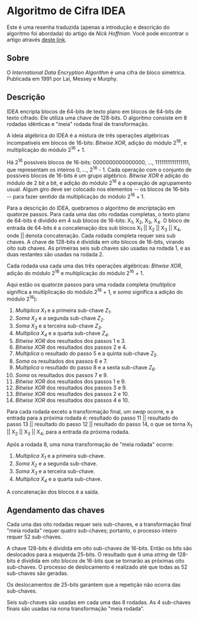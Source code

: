 # Algoritmo de Cifra IDEA

Este é uma resenha traduzida (apenas a introdução e descrição do algoritmo foi abordada) do artigo de _Nick Hoffman_. Você pode encontrar o artigo através [deste link](https://www.nku.edu/~christensen/simplified%20IDEA%20algorithm.pdf).

## Sobre

O _International Data Encryption Algorithm_ é uma cifra de bloco simétrica. Publicada em 1991 por Lai, Messey e Murphy.

## Descrição

IDEA encripta blocos de 64-bits de texto plano em blocos de 64-bits de texto cifrado. Ele utiliza uma chave de 128-bits. O algoritmo consiste em 8 rodadas idênticas e "meia" rodada final de transformação.

A ideia algébrica do IDEA é a mistura de três operações algébricas incompatíveis em blocos de 16-bits: _Bitwise XOR_, adição do módulo 2<sup>16</sup>, e multiplicação do módulo 2<sup>16</sup> + 1.

Há 2<sup>16</sup> possíveis blocos de 16-bits: 0000000000000000, ..., 1111111111111111, que representam os inteiros 0, ..., 2<sup>16</sup> - 1. Cada operação com o conjunto de possíveis blocos de 16-bits é um grupo algébrico. _Bitwise XOR_ é adição do módulo de 2 bit a bit, e adição do módulo 2<sup>16</sup> é a operação de agrupamento usual. Algum giro deve ser colocado nos elementos -- os blocos de 16-bits -- para fazer sentido da multiplicação do módulo 2<sup>16</sup> + 1.

Para a descrição do IDEA, quebramos o algoritmo de encriptação em quatorze passos. Para cada uma das oito rodadas completas, o texto plano de 64-bits é dividido em 4 sub blocos de 16-bits: X<sub>1</sub>, X<sub>2</sub>, X<sub>3</sub>, X<sub>4</sub>. O bloco de entrada de 64-bits é a concatenação dos sub blocos X<sub>1</sub> || X<sub>2</sub> || X<sub>3</sub> || X<sub>4</sub>, onde || denota concatenação. Cada rodada completa requer seis sub chaves. A chave de 128-bits é dividida em oito blocos de 16-bits, virando oito sub chaves. As primeiras seis sub chaves são usadas na rodada 1, e as duas restantes são usadas na rodada 2.

Cada rodada usa cada uma das três operações algébricas: _Bitwise XOR_, adição do módulo 2<sup>16</sup> e multiplicação do módulo 2<sup>16</sup> + 1.

Aqui estão os quatorze passos para uma rodada completa (_multiplica_ significa a multiplicação do módulo 2<sup>16</sup> + 1, e _soma_ significa a adição do módulo 2<sup>16</sup>):

1. _Multiplica X<sub>1</sub>_ e a primeira sub-chave _Z<sub>1</sub>_.
2. _Soma X<sub>2</sub>_ e a segunda sub-chave _Z<sub>2</sub>_.
3. _Soma X<sub>3</sub>_ e a terceira sub-chave _Z<sub>3</sub>_.
4. _Multiplica X<sub>4</sub>_ e a quarta sub-chave _Z<sub>4</sub>_.
5. _Bitwise XOR_ dos resultados dos passos 1 e 3.
6. _Bitwise XOR_ dos resultados dos passos 2 e 4.
7. _Multiplica_ o resultado do passo 5 e a quinta sub-chave _Z<sub>5</sub>_.
8. _Soma_ os resultados dos passos 6 e 7.
9. _Multiplica_ o resultado do passo 8 e a sexta sub-chave _Z<sub>6</sub>_.
10. _Soma_ os resultados dos passos 7 e 9.
11. _Bitwise XOR_ dos resultados dos passos 1 e 9.
12. _Bitwise XOR_ dos resultados dos passos 3 e 9.
13. _Bitwise XOR_ dos resultados dos passos 2 e 10.
14. _Bitwise XOR_ dos resultados dos passos 4 e 10.

Para cada rodada exceto a transformação final, um _swap_ ocorre, e a entrada para a próxima rodada é: resultado do passo 11 || resultado do passo 13 || resultado do passo 12 || resultado do passo 14, o que se torna X<sub>1</sub> || X<sub>2</sub> || X<sub>3</sub> || X<sub>4</sub>, para a entrada da próxima rodada.

Após a rodada 8, uma nona transformação de "meia rodada" ocorre:

1. _Multiplica X<sub>1</sub>_ e a primeira sub-chave.
2. _Soma X<sub>2</sub>_ e a segunda sub-chave.
3. _Soma X<sub>3<sub>_ e a terceira sub-chave.
4. _Multiplica X<sub>4</sub>_ e a quarta sub-chave.

A concatenação dos blocos é a saída.

## Agendamento das chaves

Cada uma das oito rodadas requer seis sub-chaves, e a transformação final "meia rodada" requer quatro sub-chaves; portanto, o processo inteiro requer 52 sub-chaves.

A chave 128-bits é dividida em oito sub-chaves de 16-bits. Então os bits são deslocados para a esquerda 25-bits. O resultado que é uma _string_ de 128-bits é dividida em oito blocos de 16-bits que se tornarão as próximas oito sub-chaves. O processo de deslocamento é realizado até que todas as 52 sub-chaves são geradas.

Os deslocamentos de 25-bits garantem que a repetição não ocorra das sub-chaves.

Seis sub-chaves são usadas em cada uma das 8 rodadas. As 4 sub-chaves finais são usadas na nona transformação "meia rodada".
